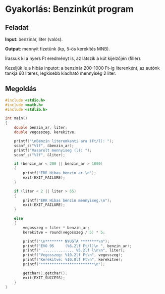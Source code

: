 Gyakorlás: Benzinkút program
============================

Feladat
-------

**Input**: benzinár, liter (valós).

**Output**: mennyit fizetünk (kp, 5-ös kerekítés MNB).

Írassuk ki a nyers Ft eredményt is, az látszik a kút kijelzőjén (fillér).

Kezeljük le a hibás inputot: a benzinár 200-1000 Ft-ig literenként, az autónk tankja 60 literes, legkisebb kiadható mennyiség 2 liter.


Megoldás
--------
```c
#include <stdio.h>
#include <math.h>
#include <stdlib.h>

int main()
{
	double benzin_ar, liter;
	double vegosszeg, kerekitve;

	printf("\nBenzin literenkanti ara (Ft/l): ");
	scanf_s("%lf", &benzin_ar);
	printf("Vasarolt mennyiseg (l): ");
	scanf_s("%lf", &liter);

	if (benzin_ar < 200 || benzin_ar > 1000)
	{
		printf("ERR Hibas benzin ar.\n");
		exit(EXIT_FAILURE);
	}

	if (liter < 2 || liter > 65)
	{
		printf("ERR Hibas benzin mennyiseg.\n");
		exit(EXIT_FAILURE);
	}

	else
	{
		vegosszeg = liter * benzin_ar;
		kerekitve = round(vegosszeg / 5) * 5;

		printf("\n******** NYUGTA ********\n");
		printf("EVO 95     (%6.2lf Ft/l)\n ", benzin_ar);
		printf(" .............. %5.2lf l\n\n", liter);
		printf("Vegosszeg: %10.2lf Ft\n", vegosszeg);
		printf("Kerekitve: %10.0lf Ft\n", kerekitve);
		printf("************************\n");

		getchar();getchar();
		exit(EXIT_SUCCESS);
	}
}
```
